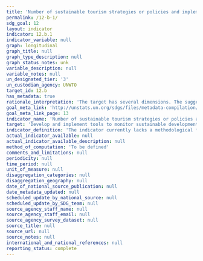 ```yaml
---
title: 'Number of sustainable tourism strategies or policies and implemented action plans with agreed monitoring and evaluation tools'
permalink: /12-b-1/
sdg_goal: 12
layout: indicator
indicator: 12.b.1
indicator_variable: null
graph: longitudinal
graph_title: null
graph_type_description: null
graph_status_notes: unk
variable_description: null
variable_notes: null
un_designated_tier: '3'
un_custodian_agency: UNWTO
target_id: 12.b
has_metadata: true
rationale_interpretation: 'The target has several dimensions. The suggested indicator focuses on the dimension: "sustainable development impacts for sustainable tourism".'
goal_meta_link: 'http://unstats.un.org/sdgs/files/metadata-compilation/Metadata-Goal-12.pdf'
goal_meta_link_page: 13
indicator_name: 'Number of sustainable tourism strategies or policies and implemented action plans with agreed monitoring and evaluation tools'
target: 'Develop and implement tools to monitor sustainable development impacts for sustainable tourism that creates jobs and promotes local culture and products.'
indicator_definition: 'The indicator currently lacks a methodological framework but it is expected that it should be rooted in some form of linked tourism and environmental accounts (TSA-SEEA).'
actual_indicator_available: null
actual_indicator_available_description: null
method_of_computation: 'To be defined'
comments_and_limitations: null
periodicity: null
time_period: null
unit_of_measure: null
disaggregation_categories: null
disaggregation_geography: null
date_of_national_source_publication: null
date_metadata_updated: null
scheduled_update_by_national_source: null
scheduled_update_by_SDG_team: null
source_agency_staff_name: null
source_agency_staff_email: null
source_agency_survey_dataset: null
source_title: null
source_url: null
source_notes: null
international_and_national_references: null
reporting_status: complete
---
```

